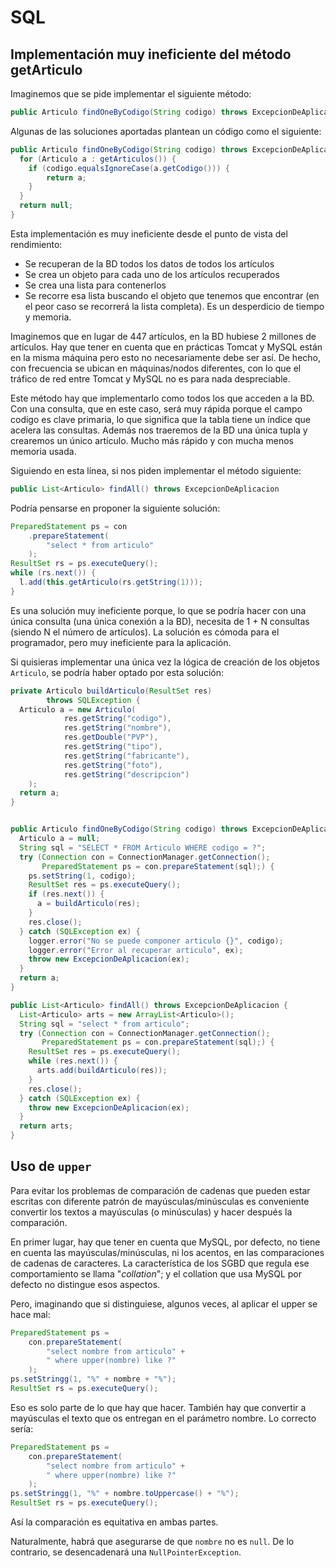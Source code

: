 # SQL

## Implementación muy ineficiente del método getArticulo

Imaginemos que se pide implementar el siguiente método:

```java
public Articulo findOneByCodigo(String codigo) throws ExcepcionDeAplicacion 
```

Algunas de las soluciones aportadas plantean un código como el siguiente:

```java
public Articulo findOneByCodigo(String codigo) throws ExcepcionDeAplicacion {
  for (Articulo a : getArticulos()) {
    if (codigo.equalsIgnoreCase(a.getCodigo())) {
        return a;
    }
  }
  return null;
}
```

Esta implementación es muy ineficiente desde el punto de vista del rendimiento:

- Se recuperan de la BD todos los datos de todos los artículos
- Se crea un objeto para cada uno de los artículos recuperados
- Se crea una lista para contenerlos
- Se recorre esa lista buscando el objeto que tenemos que encontrar (en el peor caso  se recorrerá la lista completa). Es un desperdicio de tiempo y memoria.

Imaginemos que en lugar de 447 artículos, en la BD hubiese 2 millones de artículos. Hay que tener en cuenta que en prácticas Tomcat y MySQL están en la misma máquina pero esto no necesariamente debe ser así. De hecho, con frecuencia se ubican en máquinas/nodos diferentes, con lo que el tráfico de red entre Tomcat y MySQL no es para nada despreciable.

Este método hay que implementarlo como todos los que acceden a la BD. Con una consulta, que en este caso, será muy rápida porque el campo codigo es clave primaria, lo que significa que la tabla tiene un índice que acelera las consultas. Además nos traeremos de la BD una única tupla y crearemos un único artículo. Mucho más rápido y con mucha menos memoria usada. 



Siguiendo en esta línea, si nos piden implementar el método siguiente:

```java
public List<Articulo> findAll() throws ExcepcionDeAplicacion
```

Podría pensarse en proponer la siguiente solución:

```java
PreparedStatement ps = con
    .prepareStatement(
        "select * from articulo"
    );
ResultSet rs = ps.executeQuery();
while (rs.next()) {
  l.add(this.getArticulo(rs.getString(1)));
}
```

Es una solución muy ineficiente porque, lo que se podría hacer con una única consulta (una única conexión a la BD), necesita de 1 + N consultas (siendo N el número de artículos). La solución es cómoda para el programador, pero muy ineficiente para la aplicación.

Si quisieras implementar una única vez la lógica de creación de los objetos `Articulo`, se podría haber optado por esta solución:

```java
private Articulo buildArticulo(ResultSet res) 
        throws SQLException {
  Articulo a = new Articulo(
            res.getString("codigo"), 
            res.getString("nombre"),
            res.getDouble("PVP"), 
            res.getString("tipo"),
            res.getString("fabricante"),
            res.getString("foto"),
            res.getString("descripcion")
    );
  return a;
}


public Articulo findOneByCodigo(String codigo) throws ExcepcionDeAplicacion {
  Articulo a = null;
  String sql = "SELECT * FROM Articulo WHERE codigo = ?";
  try (Connection con = ConnectionManager.getConnection();
       PreparedStatement ps = con.prepareStatement(sql);) {
    ps.setString(1, codigo);
    ResultSet res = ps.executeQuery();
    if (res.next()) {
      a = buildArticulo(res);
    }
    res.close();
  } catch (SQLException ex) {
    logger.error("No se puede componer articulo {}", codigo);
    logger.error("Error al recuperar articulo", ex);
    throw new ExcepcionDeAplicacion(ex);
  }
  return a;
}

public List<Articulo> findAll() throws ExcepcionDeAplicacion {
  List<Articulo> arts = new ArrayList<Articulo>();
  String sql = "select * from articulo";
  try (Connection con = ConnectionManager.getConnection();
       PreparedStatement ps = con.prepareStatement(sql);) {
    ResultSet res = ps.executeQuery();
    while (res.next()) {
      arts.add(buildArticulo(res));
    }
    res.close();
  } catch (SQLException ex) {
    throw new ExcepcionDeAplicacion(ex);
  }
  return arts;
}
```



## Uso de `upper`

Para evitar los problemas de comparación de cadenas que pueden estar
escritas con diferente patrón de mayúsculas/minúsculas es conveniente
convertir los textos a mayúsculas (o minúsculas) y hacer después la
comparación.

En primer lugar, hay que tener en cuenta que MySQL, por defecto, no tiene en cuenta las mayúsculas/minúsculas, ni los acentos, en las comparaciones de
cadenas de caracteres. La característica de los SGBD que regula ese
comportamiento se llama "*collation*"; y el collation que usa MySQL por
defecto no distingue esos aspectos.

Pero, imaginando que si distinguiese, algunos veces, al aplicar el
upper se hace mal:

```java
PreparedStatement ps = 
    con.prepareStatement(
        "select nombre from articulo" + 
        " where upper(nombre) like ?"
    );
ps.setStringg(1, "%" + nombre + "%");
ResultSet rs = ps.executeQuery();
```

Eso es solo parte de lo que hay que hacer. También hay que convertir a
mayúsculas el texto que os entregan en el parámetro nombre. Lo correcto
sería:


```java
PreparedStatement ps = 
    con.prepareStatement(
        "select nombre from articulo" + 
        " where upper(nombre) like ?"
    );
ps.setStringg(1, "%" + nombre.toUppercase() + "%");
ResultSet rs = ps.executeQuery();
```

Así la comparación es equitativa en ambas partes.

Naturalmente, habrá que asegurarse de que `nombre` no es `null`. De lo contrario, se desencadenará una `NullPointerException`. 
